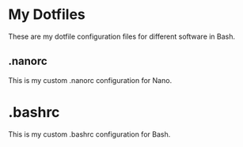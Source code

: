 # My Dotfiles
These are my dotfile configuration files for different software in Bash.
## .nanorc
This is my custom .nanorc configuration for Nano.
# .bashrc
This is my custom .bashrc configuration for Bash. 
